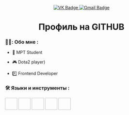 <div  id ="badges" align="center">
  <a href="https://vk.com/x30nchik">
    <img src="https://img.shields.io/badge/VK-blue?style=for-the-badge&logo=VK&logoColor=white" alt="VK Badge"/>
  </a>

  <a href="https://mail.google.com/mail/u/0/#inbox"/>
    <img src="https://img.shields.io/badge/EMAIL-red?style=for-the-badge&logo=Gmail&logoColor=white" alt="Gmail Badge"/>
  </a>
</div>

<div  id="viewprof" align="center">
  <img src="https://komarev.com/ghpvc/?username=x30nchik&style=flat-square&color=blue" alt=""/>
</div>

<div id="heythere" align="center">
<h1> Профиль на GITHUB </h1>
</div>

### 👨‍💻: Обо мне :

- 🧠 MPT Student

- 🎮 Dota2 player)

- *️⃣ Frontend Developer

### 🛠️ Языки и инструменты :

<div>
  <img scr"https://github.com/devicons/devicon/blob/master/icons/html5/html5-original-wordmark.svg" width="40" height="40"/>
  <img scr"https://github.com/devicons/devicon/blob/master/icons/css3/css3-original-wordmark.svg" width="40" height="40"/>
  <img scr="https://https://github.com/devicons/devicon/blob/master/icons/javascript/javascript-original.svg" width="40" height="40"/>
  <img scr="https://github.com/devicons/devicon/blob/master/icons/php/php-original.svg" width="40" height="40"/>
  <img scr="https://github.com/devicons/devicon/blob/master/icons/figma/figma-original.svg" width="40" height="40"/>
</div>
